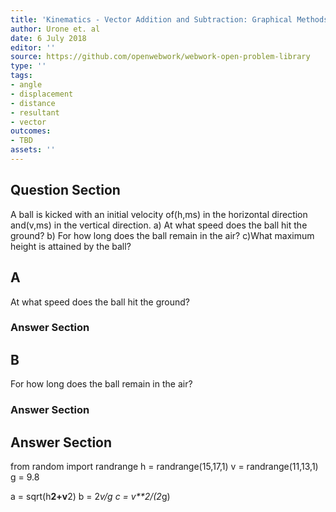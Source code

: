 ```yaml
---
title: 'Kinematics - Vector Addition and Subtraction: Graphical Methods'
author: Urone et. al
date: 6 July 2018
editor: ''
source: https://github.com/openwebwork/webwork-open-problem-library
type: ''
tags:
- angle
- displacement
- distance
- resultant
- vector
outcomes:
- TBD
assets: ''
---
```


## Question Section 

A ball is kicked with an initial velocity of(h,ms) in the horizontal direction and(v,ms) in the vertical direction.
a) At what speed does the ball hit the ground?
b) For how long does the ball remain in the air?
c)What maximum height is attained by the ball?

## A
At what speed does the ball hit the ground?
### Answer Section
## B
For how long does the ball remain in the air?
### Answer Section


## Answer Section

from random import randrange
h = randrange(15,17,1)
v = randrange(11,13,1)
g = 9.8

a = sqrt(h**2+v**2)
b = 2*v/g
c = v**2/(2*g)
